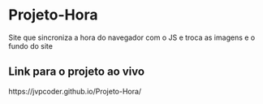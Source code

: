 # Projeto-Hora
Site que sincroniza a hora do navegador com o JS e troca as imagens e o fundo do site

<h2>Link para o projeto ao vivo</h2>
https://jvpcoder.github.io/Projeto-Hora/
